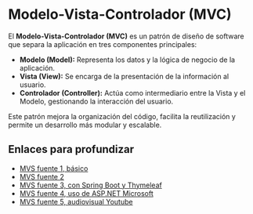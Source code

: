 # Modelo-Vista-Controlador (MVC)

El **Modelo-Vista-Controlador (MVC)** es un patrón de diseño de software que separa la aplicación en tres componentes principales:

- **Modelo (Model):** Representa los datos y la lógica de negocio de la aplicación.
- **Vista (View):** Se encarga de la presentación de la información al usuario.
- **Controlador (Controller):** Actúa como intermediario entre la Vista y el Modelo, gestionando la interacción del usuario.

Este patrón mejora la organización del código, facilita la reutilización y permite un desarrollo más modular y escalable.

## Enlaces para profundizar

- [MVS fuente 1, básico](https://developer.mozilla.org/es/docs/Glossary/MVC)
- [MVS fuente 2](https://runnablepatterns.com/design/patterns/patron-modelo-vista-controlador/)
- [MVS fuente 3, con Spring Boot y Thymeleaf ](https://www.arquitecturajava.com/el-modelo-vista-controlador-y-sus-responsabilidades/)
- [MVS fuente 4, uso de ASP.NET Microsoft](https://learn.microsoft.com/es-mx/aspnet/core/mvc/overview?view=aspnetcore-9.0&WT.mc_id=dotnet-35129-website)
- [MVS fuente 5, audiovisual Youtube](https://www.youtube.com/watch?v=RjAK93TD6dc)